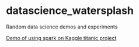 # datascience_watersplash
Random data science demos and experiments

[Demo of using spark on Kaggle titanic project](titanic_spark.ipynb)
